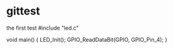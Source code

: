 # gittest
the first test
#include "led.c"

void main()
{
    LED_Init();
    GPIO_ReadDataBit(GPIO, GPIO_Pin_4);
}